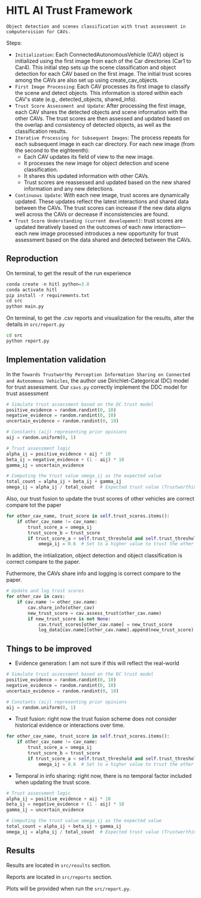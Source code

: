# HITL AI Trust Framework

`Object detection and scenes classification with trust assessment in computervision for CAVs.`

Steps:
- `Initialization`: Each ConnectedAutonomousVehicle (CAV) object is initialized using the first image from each of the Car directories (Car1 to Car4). This initial step sets up the scene classification and object detection for each CAV based on the first image. The initial trust scores among the CAVs are also set up using create_cav_objects.
- `First Image Processing`: Each CAV processes its first image to classify the scene and detect objects. This information is stored within each CAV's state (e.g., detected_objects, shared_info).
- `Trust Score Assessment and Update`: After processing the first image, each CAV shares the detected objects and scene information with the other CAVs. The trust scores are then assessed and updated based on the overlap and consistency of detected objects, as well as the classification results.
- `Iterative Processing for Subsequent Images`: The process repeats for each subsequent image in each car directory. For each new image (from the second to the eighteenth):
    - Each CAV updates its field of view to the new image.
    - It processes the new image for object detection and scene classification.
    - It shares this updated information with other CAVs.
    - Trust scores are reassessed and updated based on the new shared information and any new detections.
- `Continuous Update`: With each new image, trust scores are dynamically updated. These updates reflect the latest interactions and shared data between the CAVs. The trust scores can increase if the new data aligns well across the CAVs or decrease if inconsistencies are found.
- `Trust Score Understanding (current developemnt)`: trust scores are updated iteratively based on the outcomes of each new interaction—each new image processed introduces a new opportunity for trust assessment based on the data shared and detected between the CAVs.

## Reproduction
On terminal, to get the result of the run experience
```python
conda create -n hitl python=3.8
conda activate hitl
pip install -r requirements.txt
cd src
python main.py
```

On terminal, to get the .csv reports and visualization for the results, alter the details in `src/report.py`
```sh
cd src
python report.py
```

## Implementation validation
In the `Towards Trustworthy Perception Information Sharing on Connected and Autonomous Vehicles`, the author use Dirichlet-Categorical (DC) model for trust assessment. Our `cavs.py` correctly implement the DDC model for trust assessment
```python
# Simulate trust assessment based on the DC trust model
positive_evidence = random.randint(0, 10)
negative_evidence = random.randint(0, 10)
uncertain_evidence = random.randint(0, 10)

# Constants (aij) representing prior opinions
aij = random.uniform(0, 1)

# Trust assessment logic
alpha_ij = positive_evidence + aij * 10
beta_ij = negative_evidence + (1 - aij) * 10
gamma_ij = uncertain_evidence

# Computing the trust value omega_ij as the expected value
total_count = alpha_ij + beta_ij + gamma_ij
omega_ij = alpha_ij / total_count  # Expected trust value (Trustworthiness)
```

Also, our trust fusion to update the trust scores of other vehicles are correct compare tot the paper
```python
for other_cav_name, trust_score in self.trust_scores.items():
    if other_cav_name != cav_name:
        trust_score_a = omega_ij
        trust_score_b = trust_score
        if trust_score_a < self.trust_threshold and self.trust_threshold <= trust_score_b < 1.0:
            omega_ij = 0.6  # Set to a higher value to trust the other CAV

```

In addtion, the intiialization, object detection and object classification is correct compare to the paper.

Futhermore, the CAVs share info and logging is correct compare to the paper.
```python
# Update and log trust scores
for other_cav in cavs:
    if cav.name != other_cav.name:
        cav.share_info(other_cav)
        new_trust_score = cav.assess_trust(other_cav.name)
        if new_trust_score is not None:
            cav.trust_scores[other_cav.name] = new_trust_score
            log_data[cav.name][other_cav.name].append(new_trust_score)

```

## Things to be improved
- Evidence generation: I am not sure if this will reflect the real-world

```python
# Simulate trust assessment based on the DC trust model
positive_evidence = random.randint(0, 10)
negative_evidence = random.randint(0, 10)
uncertain_evidence = random.randint(0, 10)

# Constants (aij) representing prior opinions
aij = random.uniform(0, 1)
```

- Trust fusion: right now the trust fusion scheme does not consider historical evidence or interactions over time.
```python
for other_cav_name, trust_score in self.trust_scores.items():
    if other_cav_name != cav_name:
        trust_score_a = omega_ij
        trust_score_b = trust_score
        if trust_score_a < self.trust_threshold and self.trust_threshold <= trust_score_b < 1.0:
            omega_ij = 0.6  # Set to a higher value to trust the other CAV
```

- Temporal in info sharing: right now, there is no temporal factor included when updating the trust score.
```python
# Trust assessment logic
alpha_ij = positive_evidence + aij * 10
beta_ij = negative_evidence + (1 - aij) * 10
gamma_ij = uncertain_evidence

# Computing the trust value omega_ij as the expected value
total_count = alpha_ij + beta_ij + gamma_ij
omega_ij = alpha_ij / total_count  # Expected trust value (Trustworthiness)
```

## Results 
Results are located in `src/results` section.

Reports are located in `src/reports` section.

Plots will be provided when run the `src/report.py`.


